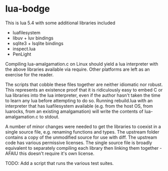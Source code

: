 # lua-bodge

This is lua 5.4 with some additional libraries included
- luafilesystem
- libuv + luv bindings
- sqlite3 + lsqlite bindings
- inspect.lua
- PenLight

Compiling lua-amalgamation.c on Linux should yield a lua interpreter with the above libraries available via require. Other platforms are left as an exercise for the reader.

The scripts that cobble these files together are neither idiomatic nor robust. This represents an existence proof that it is ridiculously easy to embed C or lua libraries into the lua interpreter, even if the author hasn't taken the time to learn any lua before attempting to do so. Running rebuild.lua with an interpreter that has luafilesystem available (e.g. from the host OS, from luarocks, from an existing amalgamation) will write the contents of lua-amalgamation.c to stdout.

A number of minor changes were needed to get the libraries to coexist in a single source file, e.g. renaming functions and types. The upstream folder contains a copy of the unmodified source for use with diff. The upstream code has various permissive licenses. The single source file is broadly equivalent to separately compiling each library then linking them together - AFAIU this doesn't require it's own license.

TODO: Add a script that runs the various test suites.
